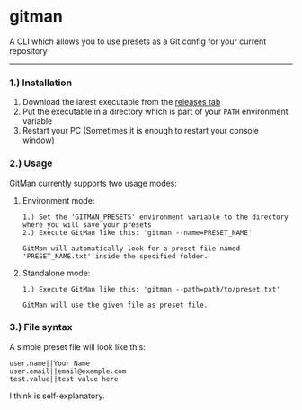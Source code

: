 # gitman
A CLI which allows you to use presets as a Git config for your current repository

---

### 1.) Installation
1. Download the latest executable from the [releases tab](https://github.com/Lukaesebrot/gitman/releases)
2. Put the executable in a directory which is part of your `PATH` environment variable
3. Restart your PC (Sometimes it is enough to restart your console window)

### 2.) Usage
GitMan currently supports two usage modes:
1. Environment mode:
   ```
   1.) Set the 'GITMAN_PRESETS' environment variable to the directory where you will save your presets
   2.) Execute GitMan like this: 'gitman --name=PRESET_NAME'
   
   GitMan will automatically look for a preset file named 'PRESET_NAME.txt' inside the specified folder. 
   ```
2. Standalone mode:
   ```
   1.) Execute GitMan like this: 'gitman --path=path/to/preset.txt'
   
   GitMan will use the given file as preset file.
   ```
   
### 3.) File syntax
A simple preset file will look like this:
```
user.name||Your Name
user.email||email@example.com
test.value||test value here
```
I think is self-explanatory.